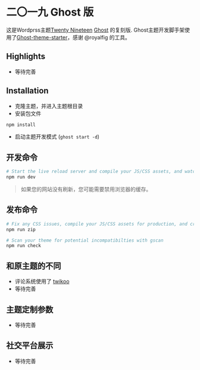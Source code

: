 # 二〇一九 Ghost 版

这是Wordprss主题[Twenty Nineteen](https://wordpress.org/themes/twentynineteen/) [Ghost](https://ghost.org) 的复刻版.
Ghost主题开发脚手架使用了[Ghost-theme-starter](https://github.com/royalfig/ghost-theme-starter)，感谢 @royalfig 的工具。

## Highlights

- 等待完善

## Installation

- 克隆主题，并进入主题根目录
- 安装包文件

```bash
npm install
```

- 启动主题开发模式 (`ghost start -d`)

## 开发命令

```bash
# Start the live reload server and compile your JS/CSS assets, and watch for changes
npm run dev
```
> 如果您的网站没有刷新，您可能需要禁用浏览器的缓存。

## 发布命令
```bash
# Fix any CSS issues, compile your JS/CSS assets for production, and create a ZIP file
npm run zip

# Scan your theme for potential incompatibilties with gscan
npm run check
```

## 和原主题的不同

- 评论系统使用了 [twikoo](https://twikoo.js.org)
- 等待完善


## 主题定制参数
- 等待完善


## 社交平台展示
- 等待完善

